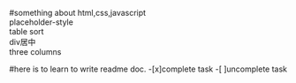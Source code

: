 #something about html,css,javascript  
placeholder-style  
table sort  
div居中  
three columns  


#here is to learn to write readme doc.
-[x]complete task
-[ ]uncomplete task
